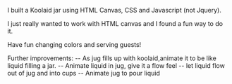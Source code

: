 I built a Koolaid jar using HTML Canvas, CSS and Javascript (not Jquery).

I just really wanted to work with HTML canvas and I found a fun way to do it.

Have fun changing colors and serving guests!

Further improvements:
-- As jug fills up with koolaid,animate it to be like liquid filling a jar.
-- Animate liquid in jug, give it a flow feel
-- let liquid flow out of jug and into cups
-- Animate jug to pour liquid
